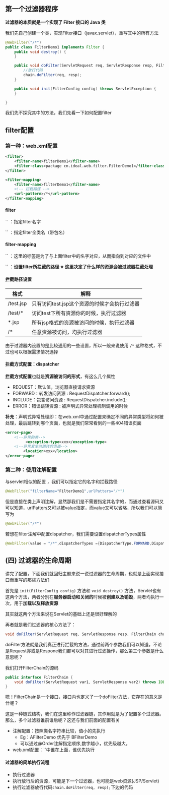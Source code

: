 ##  第一个过滤器程序

**过滤器的本质就是一个实现了 Filter 接口的 Java 类**

我们先自己创建一个类，实现Filter接口（javax.servlet），重写其中的所有方法

```java
@WebFilter("/*")
public class FilterDemo1 implements Filter {
    public void destroy() {
    }

    public void doFilter(ServletRequest req, ServletResponse resp, FilterChain chain) throws ServletException, IOException {
        //放行代码
        chain.doFilter(req, resp);
    }

    public void init(FilterConfig config) throws ServletException {
    }

}
```

我们先不探究其中的方法，我们先看一下如何配置filter

## filter配置

### 第一种：web.xml配置

```xml
<filter>
	<filter-name>filterDemo1</filter-name>
	<filter-class>package cn.ideal.web.filter.FilterDemo1</filter-class>
</filter>

<filter-mapping>
	<filter-name>filterDemo1</filter-name>
	<!-- 拦截路径 -->
	<url-pattern>/*</url-pattern>
</filter-mapping>
```

#### filter

`` ：指定filter名字

`` ：指定filter全类名（带包名）

#### filter-mapping

`` ：这里的标签是为了与上面filter中的名字对应，从而指向到对应的文件中

`` ：**设置filter所拦截的路径 ※ 这里决定了什么样的资源会被过滤器拦截处理**

#### 拦截路径设置

| 格式      | 解释                                         |
| --------- | -------------------------------------------- |
| /test.jsp | 只有访问test.jsp这个资源的时候才会执行过滤器 |
| /test/*   | 访问test下所有资源你的时候，执行过滤器       |
| *.jsp     | 所有jsp格式的资源被访问的时候，执行过滤器    |
| /*        | 任意资源被访问，均执行过滤器                 |

由于过滤器内设置的是比较通用的一些设置，所以一般来说使用 `/*` 这种格式，不过也可以根据需求情况选择

#### 拦截方式配置：dispatcher

**拦截方式配置**也就是**资源被访问的形式**，有这么几个属性

- REQUEST：默认值，浏览器直接请求资源
- FORWARD：转发访问资源 : RequestDispatcher.forward();
- INCLUDE：包含访问资源 : RequestDispatcher.include();
- ERROR：错误跳转资源 : 被声明式异常处理机制调用的时候

**补充**：声明式异常处理即：在web.xml中通过配置来确定不同的异常类型将如何被处理，最后跳转到哪个页面，也就是我们常常看到的一些404错误页面

```xml
<error-page>
  	<!--异常的类-->
         <exception-type>xxx</exception-type>
  	<!--异常发生时跳转的页面-->
        <location>xxx</location>
</error-page>
```

### 第二种：使用注解配置

与servlet相似的配置 ，我们可以指定它的名字和拦截路径

```java
@WebFilter("filterName="FilterDemo1",urlPatters="/*")
```

但是直接在类上声明注解，显然那我们是不需要指定其名字的，而通过查看源码又可以知道，urlPatters又可以被value指定，而value又可以省略，所以我们可以简写为

```java
@WebFilter("/*")
```

若想在filter注解中配置dispatcher，我们需要设置dispatcherTypes属性

```java
@WebFilter(value = "/*",dispatcherTypes ={DispatcherType.FORWARD,DispatcherType.FORWARD} )
```

## (四) 过滤器的生命周期

讲完了配置，下面我们就回归主题来说一说过滤器的生命周期，也就是上面实现接口而重写的那些方法们

首先是 `init(FilterConfig config)` 方法和 `void destroy()` 方法，Servlet也有这两个方法，两者分别在**服务器启动和关闭的**时候被**创建以及销毁**，两者均执行一次，用于**加载以及释放资源**

其实就这两个方法来说在Servlet的基础上还是很好理解的

再者就是我们过滤器的核心方法了：

```java
void doFilter(ServletRequest req, ServletResponse resp, FilterChain chain)
```

doFilter方法就是我们真正进行拦截的方法，通过前两个参数我们可以知道，不论是Request亦或是Respone我们都可以对其进行过滤操作，那么第三个参数是什么意思呢？

我们打开FilterChain的源码

```java
public interface FilterChain {
    void doFilter(ServletRequest var1, ServletResponse var2) throws IOException, ServletException;
}
```

嗯！FilterChain是一个接口，接口内也定义了一个doFilter方法，它存在的意义是什呢？

这是一种链式结构，我们在这里称作过滤器链，其作用就是为了配置多个过滤器。
那么，多个过滤器谁前谁后呢？这还与我们前面的配置有关

- 注解配置：按照类名字符串比较，值小的先执行
  - Eg：AFilterDemo 优先于 BFilterDemo
  - 可以通过@Order注解指定顺序,数字越小，优先级越大。
- web.xml配置：``中谁在上面，谁优先执行

#### 过滤器的简单执行流程

- 执行过滤器
- 执行放行后的资源，可能是下一个过滤器，也可能是web资源(JSP/Servlet)
- 执行过滤器放行代码`chain.doFilter(req, resp);`下边的代码